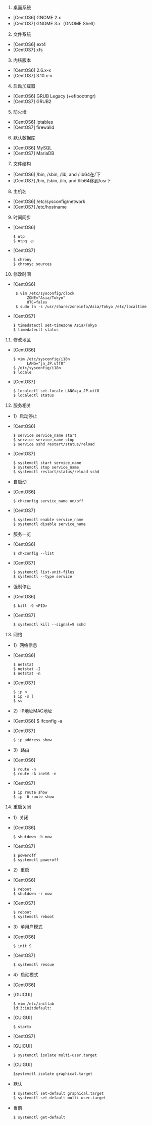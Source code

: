 1.  桌面系统

- [CentOS6] GNOME 2.x
- [CentOS7] GNOME 3.x（GNOME Shell）

2.  文件系统
- [CentOS6] ext4
- [CentOS7] xfs

3.  内核版本
- [CentOS6] 2.6.x-x
- [CentOS7] 3.10.x-x

4.  启动加载器
- [CentOS6] GRUB Legacy (+efibootmgr)
- [CentOS7] GRUB2

5.  防火墙
- [CentOS6] iptables
- [CentOS7] firewalld

6.  默认数据库
- [CentOS6] MySQL
- [CentOS7] MariaDB

7.  文件结构
- [CentOS6] /bin, /sbin, /lib, and /lib64在/下
- [CentOS7] /bin, /sbin, /lib, and /lib64移到/usr下

8.  主机名
- [CentOS6] /etc/sysconfig/network
- [CentOS7] /etc/hostname

9.  时间同步
- [CentOS6]

      $ ntp
      $ ntpq -p

- [CentOS7]

      $ chrony
      $ chronyc sources

10.  修改时间
- [CentOS6] 

       $ vim /etc/sysconfig/clock
            ZONE="Asia/Tokyo"
            UTC=fales
       $ sudo ln -s /usr/share/zoneinfo/Asia/Tokyo /etc/localtime

- [CentOS7]

      $ timedatectl set-timezone Asia/Tokyo
      $ timedatectl status

11.  修改地区

- [CentOS6]

      $ vim /etc/sysconfig/i18n
            LANG="ja_JP.utf8"
      $ /etc/sysconfig/i18n
      $ locale

- [CentOS7]

      $ localectl set-locale LANG=ja_JP.utf8
      $ localectl status

12.  服务相关

- 1）启动停止
- [CentOS6]

      $ service service_name start
      $ service service_name stop
      $ service sshd restart/status/reload

- [CentOS7]

      $ systemctl start service_name
      $ systemctl stop service_name
      $ systemctl restart/status/reload sshd

- 自启动
- [CentOS6]

      $ chkconfig service_name on/off

- [CentOS7]

      $ systemctl enable service_name
      $ systemctl disable service_name

- 服务一览
- [CentOS6]

      $ chkconfig --list

- [CentOS7]

      $ systemctl list-unit-files
      $ systemctl --type service

- 强制停止
- [CentOS6]

      $ kill -9 <PID>

- [CentOS7]

      $ systemctl kill --signal=9 sshd

13.  网络

- 1）网络信息
- [CentOS6]

      $ netstat
      $ netstat -I
      $ netstat -n

- [CentOS7]

      $ ip n
      $ ip -s l
      $ ss

- 2）IP地址MAC地址
- [CentOS6]
      $ ifconfig -a

- [CentOS7]

      $ ip address show

- 3）路由
- [CentOS6]

      $ route -n
      $ route -A inet6 -n

- [CentOS7]

      $ ip route show
      $ ip -6 route show

14.  重启关闭

- 1）关闭
- [CentOS6]

      $ shutdown -h now 

- [CentOS7]

      $ poweroff
      $ systemctl poweroff

- 2）重启
- [CentOS6]

      $ reboot
      $ shutdown -r now

- [CentOS7]

      $ reboot
      $ systemctl reboot

- 3）单用户模式

- [CentOS6]

      $ init S

- [CentOS7]

      $ systemctl rescue

- 4）启动模式
- [CentOS6]
- [GUICUI]

      $ vim /etc/inittab
      id:3:initdefault:
        
- [CUIGUI]

      $ startx

- [CentOS7]
- [GUICUI]

      $ systemctl isolate multi-user.target
      
- [CUIGUI]

      $systemctl isolate graphical.target
      
- 默认

      $ systemctl set-default graphical.target
      $ systemctl set-default multi-user.target
      
- 当前

      $ systemctl get-default
